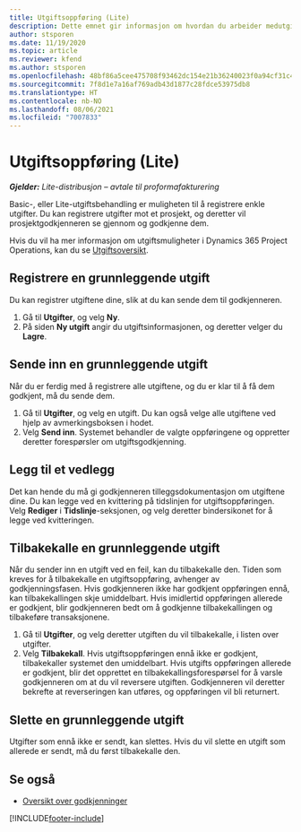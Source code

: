 ```yaml
---
title: Utgiftsoppføring (Lite)
description: Dette emnet gir informasjon om hvordan du arbeider medutgifts registrering i en Lite-distribusjon.
author: stsporen
ms.date: 11/19/2020
ms.topic: article
ms.reviewer: kfend
ms.author: stsporen
ms.openlocfilehash: 48bf86a5cee475708f93462dc154e21b36240023f0a94cf31c49e9a096951736
ms.sourcegitcommit: 7f8d1e7a16af769adb43d1877c28fdce53975db8
ms.translationtype: HT
ms.contentlocale: nb-NO
ms.lasthandoff: 08/06/2021
ms.locfileid: "7007833"
---
```

# <a name="expense-entry-lite"></a>Utgiftsoppføring (Lite)

_**Gjelder:** Lite-distribusjon – avtale til proformafakturering_

Basic-, eller Lite-utgiftsbehandling er muligheten til å registrere enkle utgifter. Du kan registrere utgifter mot et prosjekt, og deretter vil prosjektgodkjenneren se gjennom og godkjenne dem.

Hvis du vil ha mer informasjon om utgiftsmuligheter i Dynamics 365 Project Operations, kan du se [Utgiftsoversikt](expense-overview.md).

## <a name="capture-a-basic-expense"></a>Registrere en grunnleggende utgift

Du kan registrer utgiftene dine, slik at du kan sende dem til godkjenneren.

1. Gå til **Utgifter**, og velg **Ny**.
2. På siden **Ny utgift** angir du utgiftsinformasjonen, og deretter velger du **Lagre**.

## <a name="submit-a-basic-expense"></a>Sende inn en grunnleggende utgift

Når du er ferdig med å registrere alle utgiftene, og du er klar til å få dem godkjent, må du sende dem.

1. Gå til **Utgifter**, og velg en utgift. Du kan også velge alle utgiftene ved hjelp av avmerkingsboksen i hodet.
2. Velg **Send inn**. Systemet behandler de valgte oppføringene og oppretter deretter forespørsler om utgiftsgodkjenning.

## <a name="add-an-attachment"></a>Legg til et vedlegg

Det kan hende du må gi godkjenneren tilleggsdokumentasjon om utgiftene dine. Du kan legge ved en kvittering på tidslinjen for utgiftsoppføringen. Velg **Rediger** i **Tidslinje**-seksjonen, og velg deretter bindersikonet for å legge ved kvitteringen.

## <a name="recall-a-basic-expense"></a>Tilbakekalle en grunnleggende utgift

Når du sender inn en utgift ved en feil, kan du tilbakekalle den. Tiden som kreves for å tilbakekalle en utgiftsoppføring, avhenger av godkjenningsfasen.  Hvis godkjenneren ikke har godkjent oppføringen ennå, kan tilbakekallingen skje umiddelbart. Hvis imidlertid oppføringen allerede er godkjent, blir godkjenneren bedt om å godkjenne tilbakekallingen og tilbakeføre transaksjonene.

1. Gå til **Utgifter**, og velg deretter utgiften du vil tilbakekalle, i listen over utgifter.
2. Velg **Tilbakekall**. Hvis utgiftsoppføringen ennå ikke er godkjent, tilbakekaller systemet den umiddelbart. Hvis utgifts oppføringen allerede er godkjent, blir det opprettet en tilbakekallingsforespørsel for å varsle godkjenneren om at du vil reversere utgiften. Godkjenneren vil deretter bekrefte at reverseringen kan utføres, og oppføringen vil bli returnert.

## <a name="delete-a-basic-expense"></a>Slette en grunnleggende utgift

Utgifter som ennå ikke er sendt, kan slettes. Hvis du vil slette en utgift som allerede er sendt, må du først tilbakekalle den.

## <a name="see-also"></a>Se også

- [Oversikt over godkjenninger](../approvals/approvals-overview.md)


[!INCLUDE[footer-include](../includes/footer-banner.md)]